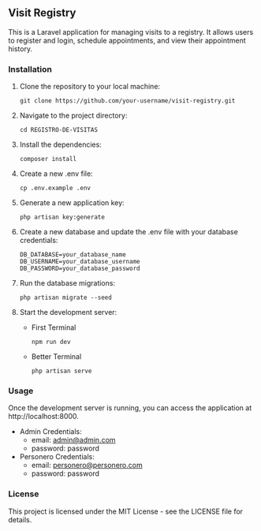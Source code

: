 ## Visit Registry

This is a Laravel application for managing visits to a registry. It allows users to register and login, schedule appointments, and view their appointment history.

### Installation

1. Clone the repository to your local machine:

    ```
    git clone https://github.com/your-username/visit-registry.git
    ```

2. Navigate to the project directory:

    ```
    cd REGISTRO-DE-VISITAS
    ```

3. Install the dependencies:

    ```
    composer install
    ```

4. Create a new .env file:

    ```
    cp .env.example .env
    ```

5. Generate a new application key:

    ```
    php artisan key:generate
    ```

6. Create a new database and update the .env file with your database credentials:

    ```
    DB_DATABASE=your_database_name
    DB_USERNAME=your_database_username
    DB_PASSWORD=your_database_password
    ```

7. Run the database migrations:

    ```
    php artisan migrate --seed
    ```

8. Start the development server:

    - First Terminal
        ```
        npm run dev
        ```
    - Better Terminal

        ```
        php artisan serve
        ```

### Usage

Once the development server is running, you can access the application at http://localhost:8000.

-   Admin Credentials:
    -   email: admin@admin.com
    -   password: password
-   Personero Credentials:
    -   email: personero@personero.com
    -   password: password

### License

This project is licensed under the MIT License - see the LICENSE file for details.
